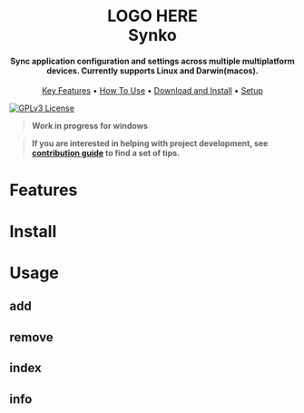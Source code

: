 
<h1 align="center">
  <br>
  LOGO HERE
  <br>
  Synko
  <br>
</h1>

<h4 align="center">Sync application configuration and settings across multiple multiplatform devices. Currently supports Linux and Darwin(macos).</h4>
<p align="center">
  <a href="#key-features">Key Features</a> •
  <a href="#how-to-use">How To Use</a> •
  <a href="#download">Download and Install</a> •
  <a href="#setup">Setup</a>
</p>

[![GPLv3 License](https://img.shields.io/badge/License-GPL%20v3-yellow.svg)](https://opensource.org/licenses/)



> **Work in progress for windows**

> **If you are interested in helping with project development, see [contribution guide](https://github.com/souvikinator/synko/blob/master/CONTRIBUTING.md) to find a set of tips.**

# Features

# Install

# Usage

## add

## remove

## index

## info
